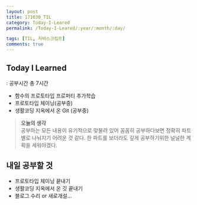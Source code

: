 ```yaml
---
layout: post
title: 171030_TIL
category: Today-I-Leared
permalink: /Today-I-Leared/:year/:month/:day/

tags: [TIL, 자바스크립트]
comments: true
---
```

## **Today I Learned**
: 공부시간 총 7시간
* 함수의 프로토타입 프로퍼티 추가학습
* 프로토타입 체이닝(공부중)
* 생활코딩 지옥에서 온 Git (공부중)

>**오늘의 생각**  
공부하는 모든 내용이 유기적으로 맞물려 있어 꼼꼼히 공부하다보면 정확히 파트별로 나눠지기 어려운 것 같다. 한 파트를 보더라도 깊게 공부하기위한 널널한 계획을 세워야겠다. 

## **내일 공부할 것**
* 프로토타입 체이닝 끝내기
* 생활코딩 지옥에서 온 깃 끝내기
* 블로그 수리 or 새로개설...



